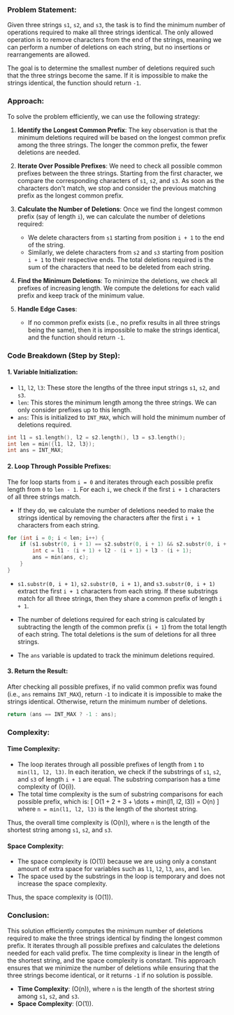 ### Problem Statement:
Given three strings `s1`, `s2`, and `s3`, the task is to find the minimum number of operations required to make all three strings identical. The only allowed operation is to remove characters from the end of the strings, meaning we can perform a number of deletions on each string, but no insertions or rearrangements are allowed. 

The goal is to determine the smallest number of deletions required such that the three strings become the same. If it is impossible to make the strings identical, the function should return `-1`.

### Approach:
To solve the problem efficiently, we can use the following strategy:

1. **Identify the Longest Common Prefix**:
   The key observation is that the minimum deletions required will be based on the longest common prefix among the three strings. The longer the common prefix, the fewer deletions are needed.

2. **Iterate Over Possible Prefixes**:
   We need to check all possible common prefixes between the three strings. Starting from the first character, we compare the corresponding characters of `s1`, `s2`, and `s3`. As soon as the characters don't match, we stop and consider the previous matching prefix as the longest common prefix.

3. **Calculate the Number of Deletions**:
   Once we find the longest common prefix (say of length `i`), we can calculate the number of deletions required:
   - We delete characters from `s1` starting from position `i + 1` to the end of the string.
   - Similarly, we delete characters from `s2` and `s3` starting from position `i + 1` to their respective ends.
   The total deletions required is the sum of the characters that need to be deleted from each string.

4. **Find the Minimum Deletions**:
   To minimize the deletions, we check all prefixes of increasing length. We compute the deletions for each valid prefix and keep track of the minimum value.

5. **Handle Edge Cases**:
   - If no common prefix exists (i.e., no prefix results in all three strings being the same), then it is impossible to make the strings identical, and the function should return `-1`.

### Code Breakdown (Step by Step):

#### 1. **Variable Initialization**:
   - `l1`, `l2`, `l3`: These store the lengths of the three input strings `s1`, `s2`, and `s3`.
   - `len`: This stores the minimum length among the three strings. We can only consider prefixes up to this length.
   - `ans`: This is initialized to `INT_MAX`, which will hold the minimum number of deletions required.

   ```cpp
   int l1 = s1.length(), l2 = s2.length(), l3 = s3.length();
   int len = min({l1, l2, l3});
   int ans = INT_MAX;
   ```

#### 2. **Loop Through Possible Prefixes**:
   The for loop starts from `i = 0` and iterates through each possible prefix length from `0` to `len - 1`. For each `i`, we check if the first `i + 1` characters of all three strings match.

   - If they do, we calculate the number of deletions needed to make the strings identical by removing the characters after the first `i + 1` characters from each string.

   ```cpp
   for (int i = 0; i < len; i++) {
       if (s1.substr(0, i + 1) == s2.substr(0, i + 1) && s2.substr(0, i + 1) == s3.substr(0, i + 1)) {
           int c = l1 - (i + 1) + l2 - (i + 1) + l3 - (i + 1);
           ans = min(ans, c);
       }
   }
   ```

   - `s1.substr(0, i + 1)`, `s2.substr(0, i + 1)`, and `s3.substr(0, i + 1)` extract the first `i + 1` characters from each string. If these substrings match for all three strings, then they share a common prefix of length `i + 1`.

   - The number of deletions required for each string is calculated by subtracting the length of the common prefix (`i + 1`) from the total length of each string. The total deletions is the sum of deletions for all three strings.

   - The `ans` variable is updated to track the minimum deletions required.

#### 3. **Return the Result**:
   After checking all possible prefixes, if no valid common prefix was found (i.e., `ans` remains `INT_MAX`), return `-1` to indicate it is impossible to make the strings identical. Otherwise, return the minimum number of deletions.

   ```cpp
   return (ans == INT_MAX ? -1 : ans);
   ```

### Complexity:

#### Time Complexity:
- The loop iterates through all possible prefixes of length from `1` to `min(l1, l2, l3)`. In each iteration, we check if the substrings of `s1`, `s2`, and `s3` of length `i + 1` are equal. The substring comparison has a time complexity of \(O(i)\).
- The total time complexity is the sum of substring comparisons for each possible prefix, which is:
  \[
  O(1 + 2 + 3 + \dots + min(l1, l2, l3)) = O(n)
  \]
  where `n = min(l1, l2, l3)` is the length of the shortest string.

Thus, the overall time complexity is \(O(n)\), where `n` is the length of the shortest string among `s1`, `s2`, and `s3`.

#### Space Complexity:
- The space complexity is \(O(1)\) because we are using only a constant amount of extra space for variables such as `l1`, `l2`, `l3`, `ans`, and `len`.
- The space used by the substrings in the loop is temporary and does not increase the space complexity.

Thus, the space complexity is \(O(1)\).

### Conclusion:
This solution efficiently computes the minimum number of deletions required to make the three strings identical by finding the longest common prefix. It iterates through all possible prefixes and calculates the deletions needed for each valid prefix. The time complexity is linear in the length of the shortest string, and the space complexity is constant. This approach ensures that we minimize the number of deletions while ensuring that the three strings become identical, or it returns `-1` if no solution is possible. 

- **Time Complexity**: \(O(n)\), where `n` is the length of the shortest string among `s1`, `s2`, and `s3`.
- **Space Complexity**: \(O(1)\).